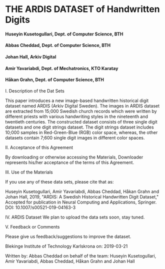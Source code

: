 #                                                 THE ARDIS DATASET of Handwritten Digits
####                                                Huseyin Kusetogullari, Dept. of Computer Science, BTH
####                                                    Abbas Cheddad, Dept. of Computer Science, BTH
####                                                      Johan Hall, Arkiv Digital
####                                                    Amir Yavariabdi, Dept. of Mechatronics, KTO Karatay
####                                                     Håkan Grahn, Dept. of Computer Science, BTH

I. Description of the Dat Sets

This paper introduces a new image-based handwritten historical digit dataset named ARDIS (Arkiv Digital Sweden). The images in ARDIS dataset are extracted from 15;000 Swedish church records which were written
by different priests with various handwriting styles in the nineteenth and twentieth centuries. The constructed dataset consists of three single digit datasets and one digit strings dataset. The digit strings 
dataset includes 10;000 samples in Red-Green-Blue (RGB) color space, whereas, the other datasets contain 7;600 single digit images in different color spaces.



II.  Acceptance of this Agreement

By downloading or otherwise accessing the Materials, Downloader represents his/her acceptance of the terms of this Agreement.

III. Use of the Materials

If you use any of these data sets, please cite that as:

Huseyin Kusetogullari, Amir Yavariabdi, Abbas Cheddad, Håkan Grahn and Johan Hall, 2019, "ARDIS: A Swedish Historical Handwritten Digit Dataset," Accepted for publication in Neural Computing and Applications, Springer.
DOI: 10.1007/s00521-019-04163-3


IV. ARDIS Dataset
We plan to upload the data sets soon, stay tuned. 



V. Feedback or Comments

Please give us feedback/suggestions to improve the dataset.


Blekinge Institute of Technology
Karlskrona on: 2019-03-21

Written by:
Abbas Cheddad on behalf of the team:
Huseyin Kusetogullari, Amir Yavariabdi, Abbas Cheddad, Håkan Grahn and Johan Hall
